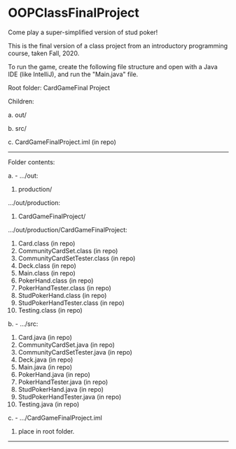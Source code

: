 # OOPClassFinalProject
Come play a super-simplified version of stud poker!

This is the final version of a class project from an introductory programming course, taken Fall, 2020.

To run the game, create the following file structure and open with a Java IDE (like IntelliJ), and run the "Main.java" file.

Root folder: CardGameFinal Project

Children: 

a. out/ 

b. src/ 

c. CardGameFinalProject.iml (in repo) 

-----------
Folder contents:


a. - .../out:

1. production/

.../out/production:

1. CardGameFinalProject/

.../out/production/CardGameFinalProject:

1. Card.class (in repo)
2. CommunityCardSet.class (in repo)
3. CommunityCardSetTester.class (in repo)
4. Deck.class (in repo)
5. Main.class (in repo)
6. PokerHand.class (in repo)
7. PokerHandTester.class (in repo)
8. StudPokerHand.class (in repo)
9. StudPokerHandTester.class (in repo)
10. Testing.class (in repo)

b. - .../src:

1. Card.java (in repo)
2. CommunityCardSet.java (in repo)
3. CommunityCardSetTester.java (in repo)
4. Deck.java (in repo)
5. Main.java (in repo)
6. PokerHand.java (in repo)
7. PokerHandTester.java (in repo)
8. StudPokerHand.java (in repo)
9. StudPokerHandTester.java (in repo)
10. Testing.java (in repo)

c. - .../CardGameFinalProject.iml

1. place in root folder.

--------------------------------------------

